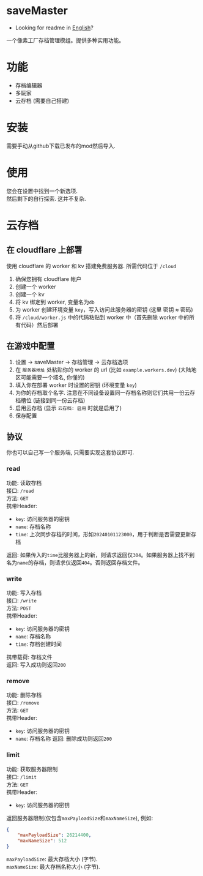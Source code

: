 # saveMaster

- Looking for readme in [English](./readme.md)?

一个像素工厂存档管理模组。提供多种实用功能。

# 功能
 
- 存档编辑器
- 多玩家
- 云存档 (需要自己搭建)

# 安装
需要手动从github下载已发布的mod然后导入.

# 使用
您会在设置中找到一个新选项.  
然后剩下的自行探索. 这并不复杂.

# 云存档
## 在 cloudflare 上部署
使用 cloudflare 的 worker 和 kv 搭建免费服务器. 所需代码位于 `/cloud`

1. 确保您拥有 cloudflare 帐户
2. 创建一个 worker
3. 创建一个 kv
4. 将 kv 绑定到 worker, 变量名为`db`
5. 为 worker 创建环境变量 `key`，写入访问此服务器的密钥 (这里 密钥 ≈ 密码)
6. 将 `/cloud/worker.js` 中的代码粘贴到 worker 中（首先删除 worker 中的所有代码）然后部署

## 在游戏中配置

1. 设置 -> saveMaster -> 存档管理 -> 云存档选项
2. 在 `服务器地址` 处粘贴你的 worker 的 url (比如 `example.workers.dev`) (大陆地区可能需要一个域名, 你懂的)
3. 填入你在部署 worker 时设置的密钥 (环境变量 `key`)
4. 为你的存档取个名字. 注意在不同设备设置同一存档名称则它们共用一份云存档槽位 (链接到同一份云存档)
5. 启用云存档 (显示 `云存档: 启用` 时就是启用了)
6. 保存配置

## 协议
你也可以自己写一个服务端, 只需要实现这套协议即可.
### read
功能: 读取存档  
接口: `/read`  
方法: `GET`  
携带Header:

- `key`: 访问服务器的密钥
- `name`: 存档名称
- `time`: 上次同步存档的时间，形如`20240101123000`，用于判断是否需要更新存档

返回: 如果传入的`time`比服务器上的新，则请求返回仅`304`。如果服务器上找不到名为`name`的存档，则请求仅返回`404`。否则返回存档文件。  
### write
功能: 写入存档  
接口: `/write`  
方法: `POST`  
携带Header:

- `key`: 访问服务器的密钥
- `name`: 存档名称
- `time`: 存档创建时间

携带载荷: 存档文件  
返回: 写入成功则返回`200`  
### remove
功能: 删除存档  
接口: `/remove`  
方法: `GET`  
携带Header:

- `key`: 访问服务器的密钥
- `name`: 存档名称
返回: 删除成功则返回`200`  
### limit
功能: 获取服务器限制  
接口: `/limit`  
方法: `GET`  
携带Header:

- `key`: 访问服务器的密钥

返回服务器限制(仅包含`maxPayloadSize`和`maxNameSize`), 例如:

```json
{
    "maxPayloadSize": 26214400,
    "maxNameSize": 512
}
```

`maxPayloadSize`: 最大存档大小 (字节).  
`maxNameSize`: 最大存档名称大小 (字节).